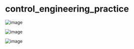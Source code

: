 # control_engineering_practice

![image](https://user-images.githubusercontent.com/53217819/169724771-24ad1cb0-de55-4de2-a223-4e231bced59d.png)

![image](https://user-images.githubusercontent.com/53217819/169724780-8a889b1d-b379-48c7-843a-b2135ad5b67a.png)



![image](https://user-images.githubusercontent.com/53217819/169724765-899b3b94-3a23-465a-a9d2-7dbf20b7300f.png)
